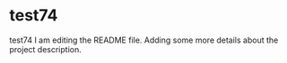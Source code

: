 # test74
test74
I am editing the README file. Adding some more details about the project description.
